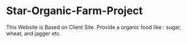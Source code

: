 # Star-Organic-Farm-Project
This Website is Based on Client Site. Provide a organic food like : sugar, wheat, and jagger etc. 
